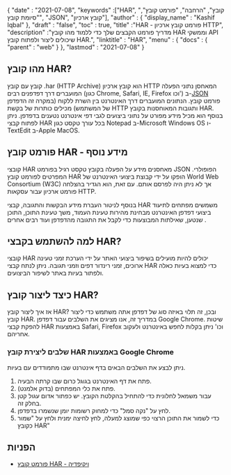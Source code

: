 {
  "date" : "2021-07-08",
  "keywords" :["HAR", "קובץ", "הרחבה", "פורמט קובץ", "סיומת קובץ", "JSON", "קובץ ארכיון"],
  "author" : {
    "display_name" : "Kashif Iqbal"
},
  "draft" : "false",
  "toc" : true,
  "title" :"HAR - פורמט קובץ ארכיון HTTP",
  "description" :"מדריך פורמט הקבצים שלך כדי ללמוד מהו קובץ HAR וממשקי API שיכולים ליצור ולפתוח קובץ HAR.",
  "linktitle" : "HAR",
  "menu" : {
    "docs" : {
      "parent" : "web"
}
},
  "lastmod" : "2021-07-08"
}

## מהו קובץ HAR?

קובץ עם קובץ .har (HTTP Archive) הוא קובץ ארכיון HTTP המאחסן נתוני הפעלה המועברים דרך דפדפנים רבים (כגון Chrome, Safari, IE, Firefox וכו') ב-[JSON](/he/web/json/) פורמט קובץ. הנתונים המועברים דרך האינטרנט בין השרת ללקוח (במקרה זה הדפדפן של המשתמש) מכילים כותרות של בקשת HTTP ותגובות המאוחסנות בקובץ HAR. בנוסף הוא מכיל מידע מפורט על נתוני ביצועים לגבי דפי אינטרנט נטענים בדפדפן. ניתן לפתוח קבצי HAR בכל עורך טקסט כגון Notepad ב-Microsoft Windows OS ו-TextEdit ב-Apple MacOS.

## פורמט קובץ HAR - מידע נוסף

קובצי HAR מאחסנים מידע על הפעלה בקובץ טקסט רגיל בפורמט JSON הפופולרי. המפרטים לפורמט קובץ HAR הופקו על ידי קבוצת ביצועי האינטרנט של World Web Consortium (W3C) אך לא ניתן היה לפרסם אותם. עם זאת, הוא הגדיר בהצלחה פורמט ארכיון עבור עסקאות HTTP.

בנוסף לניטור העברת מידע הבקשות והתגובה, קבצי HAR משמשים מפתחים לתיעוד ביצועי דפדפן האינטרנט מבחינת מהירות טעינת העמוד, משך טעינת התוכן, התוכן שנטען, שאילתות המבוצעות כדי לקבל את התגובה מהדפדפן ועוד רבים אחרים .

## למה להשתמש בקבצי HAR?

קובצי HAR יכולים להיות מועילים בשיפור ביצועי האתר על ידי הערכת זמני טעינה ארוכים, זמני רינדור דפים וזמני תגובה. ניתן לנתח קבצי HAR כדי למצוא בעיות כאלה ולפתור בעיות באתר לשיפור הביצועים.

## כיצד ליצור קובץ HAR?

אז איך ליצור קובץ HAR? ובכן, זה תלוי באיזה סוג של דפדפן אתה משתמש כדי ליצור קובץ HAR. במדריך זה, אנו מציגים את השלבים עבור דפדפן Google Chrome. שיטות להפקת קבצי HAR באמצעות Safari, Firefox וכו' ניתן בקלות לחפש באינטרנט ולעקוב אחריהם.

### שלבים ליצירת קובץ HAR באמצעות Google Chrome

ניתן לבצע את השלבים הבאים בדף אינטרנט שבו מתמודדים עם בעיות.

1. פתח את דף האינטרנט בגוגל כרום שבו קרתה הבעיה.
1. פתח את כלי המפתחים (בדוק אלמנט).
1. עבור משמאל לחלונית כדי להתחיל בהקלטת הקובץ. יש כפתור אדום עגול קטן בחלק זה.
1. לחץ על "נקה סמל" כדי למחוק רשומות יומן שנשמרו בדפדפן.
1. כדי לשמור את התוכן הרצוי כפי שמוצג למעלה, לחץ לחיצה ימנית ולחץ על "שמור כקובץ HAR"

## הפניות

* [פורמט קובץ HAR - ויקיפדיה](https://en.wikipedia.org/wiki/HAR_(file_format))


